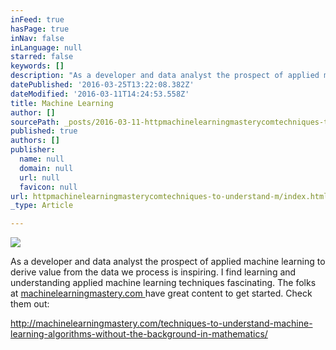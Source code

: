 ```yaml
---
inFeed: true
hasPage: true
inNav: false
inLanguage: null
starred: false
keywords: []
description: "As a developer and data analyst the prospect of applied machine learning to derive value from the data we process is inspiring. \_I find learning and understanding applied machine learning techniques fascinating. \_The folks at machinelearningmastery.com have great content to get started. \_Check them out:"
datePublished: '2016-03-25T13:22:08.382Z'
dateModified: '2016-03-11T14:24:53.558Z'
title: Machine Learning
author: []
sourcePath: _posts/2016-03-11-httpmachinelearningmasterycomtechniques-to-understand-m.md
published: true
authors: []
publisher:
  name: null
  domain: null
  url: null
  favicon: null
url: httpmachinelearningmasterycomtechniques-to-understand-m/index.html
_type: Article

---
```

![](https://the-grid-user-content.s3-us-west-2.amazonaws.com/777c48d3-8b1e-4e03-81cf-8f3ee8128a93.png)

As a developer and data analyst the prospect of applied machine learning to derive value from the data we process is inspiring.  I find learning and understanding applied machine learning techniques fascinating.  The folks at [machinelearningmastery.com ][0]have great content to get started.  Check them out:

http://machinelearningmastery.com/techniques-to-understand-machine-learning-algorithms-without-the-background-in-mathematics/

[0]: machinelearningmastery.com%20